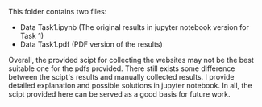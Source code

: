 This folder contains two files:
 - Data Task1.ipynb (The original results in jupyter notebook version for Task 1)
 - Data Task1.pdf (PDF version of the results) 

Overall, the provided scipt for collecting the websites may not be the best suitable one for the pdfs provided. There still exists some difference between the scipt's results and manually collected results. I provide detailed explanation and possible solutions in jupyter notebook. In all, the scipt provided here can be served as a good basis for future work. 
